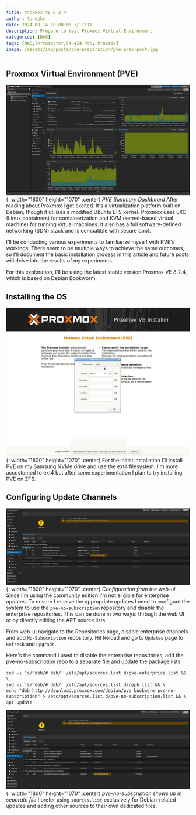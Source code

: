 ```yaml
---
title: Proxmox VE 8.2.4
author: tanezky
date: 2024-08-14 20:00:00 +/-TTTT
description: Prepare to test Proxmox Virtual Environment
categories: [NAS]
tags: [NAS,Terramaster,F4-424 Pro, Proxmox]
image: /assets/img/posts/pve-preparation/pve-prep-post.jpg
---
```


## Proxmox Virtual Environment (PVE)
![Proxmox PVE](/assets/img/posts/pve-preparation/pve-prep01.jpg){: width="1800" height="1070" .center}
_PVE Summary Dashboard_
After reading about Proxmox I got excited. It's a virtualization platform built on Debian, though it utilizes a modified Ubuntu LTS kernel. Proxmox uses LXC (Linux containers) for containerization and KVM (kernel-based virtual machine) for running virtual machines. It also has a full software-defined networking (SDN) stack and is compatible with secure boot.

I'll be conducting various experiments to familiarize myself with PVE's workings. There seem to be multiple ways to achieve the same outcomes, so I'll document the basic installation process in this article and future posts will delve into the results of my experiments.

For this exploration, I'll be using the latest stable version Proxmox VE 8.2.4, which is based on Debian Bookworm.


## Installing the OS
![Proxmox PVE](/assets/img/posts/pve-preparation/pve-prep02.jpg){: width="1800" height="1070" .center}
For the initial installation I'll install PVE on my Samsung NVMe drive and use the ext4 filesystem. I'm more accustomed to ext4 but after some experimentation I plan to try installing PVE on ZFS.


## Configuring Update Channels
![Proxmox Update Channels](/assets/img/posts/pve-preparation/pve-prep03.jpg){: width="1800" height="1070" .center}
_Configuration from the web-ui_
Since I'm using the community edition I'm not eligible for enterprise updates. To ensure I receive the appropriate updates I need to configure the system to use the `pve-no-subscription` repository and disable the enterprise repositories. This can be done in two ways: through the web UI or by directly editing the APT source lists.

From web-ui navigate to the Repositories page, disable enterprise channels and add `No-Subscription` repository.
Hit Reload and go to `Updates` page to `Refresh` and `Upgrade`. 

Here's the command I used to disable the enterprise repositories, add the pve-no-subscription repo to a separate file and update the package lists:
```shell
sed -i 's/^deb/# deb/' /etc/apt/sources.list.d/pve-enterprise.list && \
sed -i 's/^deb/# deb/' /etc/apt/sources.list.d/ceph.list && \
echo "deb http://download.proxmox.com/debian/pve bookworm pve-no-subscription" > /etc/apt/sources.list.d/pve-no-subscription.list && \
apt update
```
![Proxmox List](/assets/img/posts/pve-preparation/pve-prep04.jpg){: width="1800" height="1070" .center}
_pve-no-subscription shows up in separate file_
I prefer using `sources.list` exclusively for Debian-related updates and adding other sources to their own dedicated files.